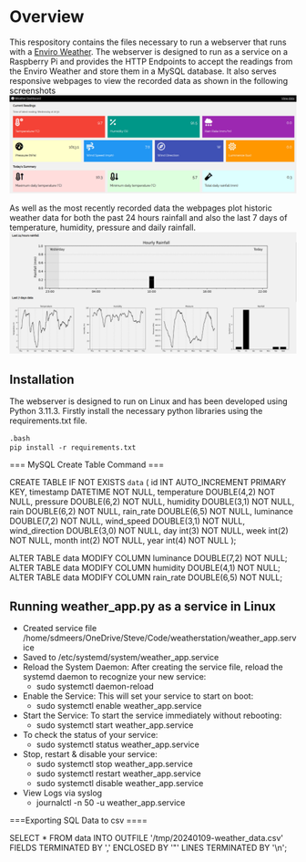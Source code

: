 # Overview
This respository contains the files necessary to run a webserver that runs with a [Enviro Weather](https://github.com/pimoroni/enviro). The webserver is designed to run as a service on a Raspberry Pi and provides the HTTP Endpoints to accept the readings from the Enviro Weather and store them in a MySQL database. It also serves responsive webpages to view the recorded data as shown in the following screenshots 
![Screenshot of the web interface displaying the weather data including current temperature, humidity, pressure and more.](https://github.com/sdmeers/weatherstation/blob/main/weatherstation-screenshot.jpg)

As well as the most recently recorded data the webpages plot historic weather data for both the past 24 hours rainfall and also the last 7 days of temperature, humidity, pressure and daily rainfall.
![Screenshot of the web interface plotting historiic  weather data including current temperature, humidity, pressure and more.](https://github.com/sdmeers/weatherstation/blob/main/weatherstation-graphs.jpg)


## Installation

The webserver is designed to run on Linux and has been developed using Python 3.11.3. Firstly install the necessary python libraries using the requirements.txt file.

```
.bash
pip install -r requirements.txt
```

=== MySQL Create Table Command === 

CREATE TABLE IF NOT EXISTS `data` (
  id INT AUTO_INCREMENT PRIMARY KEY,
  timestamp DATETIME NOT NULL,
  temperature DOUBLE(4,2) NOT NULL,
  pressure DOUBLE(6,2) NOT NULL,
  humidity DOUBLE(3,1) NOT NULL,
  rain DOUBLE(6,2) NOT NULL,
  rain_rate DOUBLE(6,5) NOT NULL,
  luminance DOUBLE(7,2) NOT NULL,
  wind_speed DOUBLE(3,1) NOT NULL,
  wind_direction DOUBLE(3,0) NOT NULL,
  day int(3) NOT NULL,
  week int(2) NOT NULL,
  month int(2) NOT NULL,
  year int(4) NOT NULL
);


ALTER TABLE data MODIFY COLUMN luminance DOUBLE(7,2) NOT NULL;
ALTER TABLE data MODIFY COLUMN humidity DOUBLE(4,1) NOT NULL;
ALTER TABLE data MODIFY COLUMN rain_rate DOUBLE(6,5) NOT NULL;

## Running weather_app.py as a service in Linux

- Created service file /home/sdmeers/OneDrive/Steve/Code/weatherstation/weather_app.service
- Saved to /etc/systemd/system/weather_app.service
- Reload the System Daemon: After creating the service file, reload the systemd daemon to recognize your new service:
	- sudo systemctl daemon-reload
- Enable the Service: This will set your service to start on boot:
	- sudo systemctl enable weather_app.service
- Start the Service: To start the service immediately without rebooting:
	- sudo systemctl start weather_app.service
- To check the status of your service:
	- sudo systemctl status weather_app.service
- Stop, restart & disable your service:
	- sudo systemctl stop weather_app.service
	- sudo systemctl restart weather_app.service
	- sudo systemctl disable weather_app.service
- View Logs via syslog
	- journalctl -n 50 -u weather_app.service

===Exporting SQL Data to csv ====

SELECT *
FROM data
INTO OUTFILE '/tmp/20240109-weather_data.csv'
FIELDS TERMINATED BY ','
ENCLOSED BY '"'
LINES TERMINATED BY '\n';



